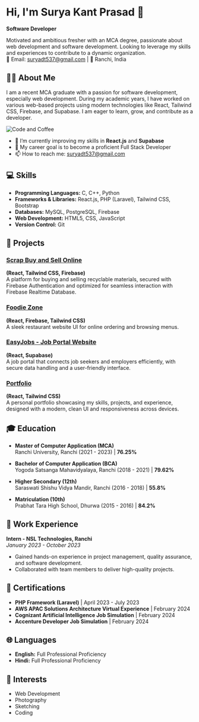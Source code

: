 # Hi, I'm Surya Kant Prasad 👋  
**Software Developer**

Motivated and ambitious fresher with an MCA degree, passionate about web development and software development. Looking to leverage my skills and experiences to contribute to a dynamic organization.  
📧 Email: suryadt537@gmail.com | 📍 Ranchi, India

## 🙋‍♂️ About Me
I am a recent MCA graduate with a passion for software development, especially web development. During my academic years, I have worked on various web-based projects using modern technologies like React, Tailwind CSS, Firebase, and Supabase. I am eager to learn, grow, and contribute as a developer.

![Code and Coffee](https://media.giphy.com/media/fwbzI2kV3Qrlpkh59e/giphy.gif)




- 🌱 I’m currently improving my skills in **React.js** and **Supabase**
- 🎯 My career goal is to become a proficient Full Stack Developer
- 📫 How to reach me: [suryadt537@gmail.com](mailto:suryadt537@gmail.com)

## 💻 Skills
- **Programming Languages:** C, C++, Python
- **Frameworks & Libraries:** React.js, PHP (Laravel), Tailwind CSS, Bootstrap
- **Databases:** MySQL, PostgreSQL, Firebase
- **Web Development:** HTML5, CSS, JavaScript
- **Version Control:** Git

## 🚀 Projects

### [Scrap Buy and Sell Online](https://rescrap07.netlify.app/)
**(React, Tailwind CSS, Firebase)**  
A platform for buying and selling recyclable materials, secured with Firebase Authentication and optimized for seamless interaction with Firebase Realtime Database.  

### [Foodie Zone](https://foodie-zones.netlify.app/)
**(React, Firebase, Tailwind CSS)**  
A sleek restaurant website UI for online ordering and browsing menus.

### [EasyJobs - Job Portal Website](https://easyjobs07.netlify.app/)
**(React, Supabase)**  
A job portal that connects job seekers and employers efficiently, with secure data handling and a user-friendly interface.

### [Portfolio](https://surya-portfolio-07.netlify.app/)
**(React, Tailwind CSS)**  
A personal portfolio showcasing my skills, projects, and experience, designed with a modern, clean UI and responsiveness across devices.

## 🎓 Education

- **Master of Computer Application (MCA)**  
  Ranchi University, Ranchi (2021 - 2023) | **76.25%**
  
- **Bachelor of Computer Application (BCA)**  
  Yogoda Satsanga Mahavidyalaya, Ranchi (2018 - 2021) | **79.62%**

- **Higher Secondary (12th)**  
  Saraswati Shishu Vidya Mandir, Ranchi (2016 - 2018) | **55.8%**

- **Matriculation (10th)**  
  Prabhat Tara High School, Dhurwa (2015 - 2016) | **84.2%**

## 💼 Work Experience

**Intern - NSL Technologies, Ranchi**  
*January 2023 - October 2023*  
- Gained hands-on experience in project management, quality assurance, and software development.  
- Collaborated with team members to deliver high-quality projects.  

## 📜 Certifications

- **PHP Framework (Laravel)** | April 2023 - July 2023  
- **AWS APAC Solutions Architecture Virtual Experience** | February 2024  
- **Cognizant Artificial Intelligence Job Simulation** | February 2024  
- **Accenture Developer Job Simulation** | February 2024  

## 🌐 Languages
- **English:** Full Professional Proficiency  
- **Hindi:** Full Professional Proficiency  

## 🎨 Interests
- Web Development  
- Photography  
- Sketching  
- Coding  

